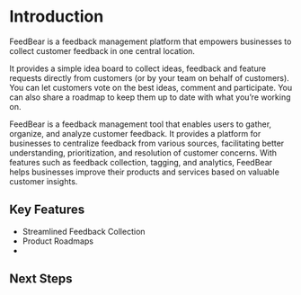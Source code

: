 # Introduction
FeedBear is a feedback management platform that empowers businesses to collect customer feedback in one central location.

It provides a simple idea board to collect ideas, feedback and feature requests directly from customers (or by your team on behalf
 of customers). You can let customers vote on the best ideas, comment and participate. You can also share a roadmap to keep them up to date with what you’re working on.

FeedBear is a feedback management tool that enables users to gather, organize, and analyze customer feedback. It provides a platform for businesses to centralize feedback from various sources, facilitating better understanding, 
prioritization, and resolution of customer concerns. With features such as feedback collection, tagging, and analytics, FeedBear helps businesses improve their products and services based on valuable customer insights.

## Key Features
- Streamlined Feedback Collection
- Product Roadmaps
- 

## Next Steps
